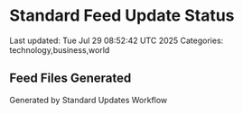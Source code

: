 # Standard Feed Update Status
Last updated: Tue Jul 29 08:52:42 UTC 2025
Categories: technology,business,world

## Feed Files Generated

Generated by Standard Updates Workflow
